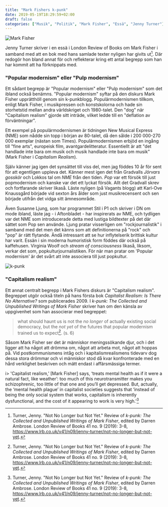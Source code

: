 ```yaml
---
title: "Mark Fishers k-punk"
date: 2019-05-19T18:29:59+02:00
draft: false
categories: ["Musik", "Politik", "Mark Fisher", "Essä", "Jenny Turner"]
---
```


![Mark Fisher](/images/mark-fisher.png "Mark Fisher")

Jenny Turner skriver i en essä i London Review of Books om Mark Fisher i samband med att en bok med hans samlade texter nyligen har givits ut[^1]. Där redogör hon bland annat för och reflekterar kring ett antal begrepp som han har kommit att ha förknippats med.

### "Popular modernism" eller "Pulp modernism"

Ett sådant begrepp är "Popular modernism" eller "Pulp modernism" som det ibland också benämns. "Popular modernism" syftar på den diskurs Mark Fisher upprätthöll genom sin k-punkblogg. Populärmodernismen tillkom, enligt Mark Fisher, i musikpressen och konstskolorna och hade sin storhetstid mellan andra världskriget och 1980-talet. Den "dog" när "Capitalism realism" gjorde sitt inträde, vilket ledde till en "deflation av förväntningar". 

Ett exempel på populärmodernismen är tidningen New Musical Express (NME) som nådde sin topp i början av 80-talet, då den sålde i 200 000-270 000 exemplar (nästan som Times). Populärmodernismen erbjöd en ingång till "fine arts", europeisk film, avantgardelitteratur. Essentiellt är att "det handlade inte bara om musik och musik handlade inte bara om musik" (Mark Fisher i _Capitalism Realism_).

Själv känner jag igen det synsättet till viss del, men jag föddes 10 år för sent för att egentligen uppleva det. Känner mest igen det från Gradvalls _Jörvars gosskör_ och Lokkos tal om _NME_ från den tiden. _Pop_ var ett försök till just popmodernism och kanske var det ett lyckat försök. Allt det Gradvall skrev och fortfarande skriver likaså. Läste nyligen  (på Vagants blogg) att Karl-Ove Knaussgård började vid sexton års ålder som just musikrecensent och sen började utifrån det vidga sitt ämnesområde.

Även Susanne Ljung, som har programmet Stil i P1 och skriver i DN om mode ibland, läste jag - i Aftonbladet - har inspirerats av NME, och tydligen var det NME som introducerade detta med lustiga bildtexter på det där sättet som Pop sen använde. Ljung pratar visserligen om "rockjournalistik" i samband med det men det känns som att definitionerna på "rock" och "pop" är rätt flytande. Ändå intressant att se hur inflytelserik brittisk kultur har varit. Essän i sin moderna humoristisk form föddes där också på kaffehusen. Virginia Woolf och _stream of consciousness_ likaså, liksom, verkar det som, popkulturjournalistiken. För när man pratar om 'Popular modernism' är det svårt att inte associera till just popkultur.

![k-punk](/images/k-punk.png "k-punk")

### "Capitalism realism"

Ett annat centralt begrepp i Mark Fishers diskurs är "Capitalism realism". Begreppet utgör också titeln på hans första bok _Capitalist Realism: Is There No Alternative?_ som publicerades 2009. I _k-punk: The Collected and Unpublished Writings of Mark Fisher_ skriver han om den känsla av uppgivenhet som han associerar med begreppet:

> what should haunt us is not the _no longer_ of actually existing social democracy, but the _not yet_ of the futures that popular modernism trained us to expect[^1]. (s. 6)

Såsom Mark Fisher ser det är människor meningssökande djur, och i det ligger att ha något att drömma om, något att arbeta mot, något att hoppas på. Vid postkommunismens intåg och i kapitalismrealismens tidevarv dog dessa stora drömmar och vi människor stod då kvar konfronterade med en hård verklighet beskriven och mätt endast i affärsmässiga termer.

i> 'Capitalist realism,’ [Mark Fisher] says, ‘treats mental health as if it were a natural fact, like weather’: too much of this neurotransmitter makes you schizophrenic, too little of that one and you’ll get depressed. But, actually, the ‘mental health plague’ in capitalist societies suggests that ‘instead of being the only social system that works, capitalism is inherently dysfunctional, and the cost of it appearing to work is very high.’[^1] 

[^1]: Turner, Jenny. "Not No Longer but Not Yet." Review of _k-punk: The Collected and Unpublished Writings of Mark Fisher_, edited by Darren Ambrose. London Review of Books 41 no. 9 (2019): 3-8, <https://www.lrb.co.uk/v41/n09/jenny-turner/not-no-longer-but-not-yet>.


